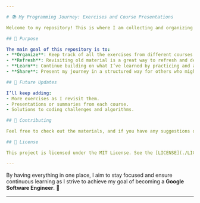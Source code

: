 ```yaml
---

# 📚 My Programming Journey: Exercises and Course Presentations

Welcome to my repository! This is where I am collecting and organizing all the exercises, projects, and presentations from the various courses I’ve taken over the years. As a student pursuing a **Software Engineering** career, I believe it’s essential to have everything in one place—both for knowledge refreshment and for showcasing the hard work and dedication I've put into learning.

## 🎯 Purpose

The main goal of this repository is to:
- **Organize**: Keep track of all the exercises from different courses I’ve completed.
- **Refresh**: Revisiting old material is a great way to refresh and deepen my understanding.
- **Learn**: Continue building on what I’ve learned by practicing and applying concepts.
- **Share**: Present my journey in a structured way for others who might find it useful.

## 🚀 Future Updates

I’ll keep adding:
- More exercises as I revisit them.
- Presentations or summaries from each course.
- Solutions to coding challenges and algorithms.

## 🤝 Contributing

Feel free to check out the materials, and if you have any suggestions or tips for improving the code, I’m open to feedback and collaboration!

## 📝 License

This project is licensed under the MIT License. See the [LICENSE](./LICENSE) file for more details.

---
```


By having everything in one place, I aim to stay focused and ensure continuous learning as I strive to achieve my goal of becoming a **Google Software Engineer**. 🌟

---
